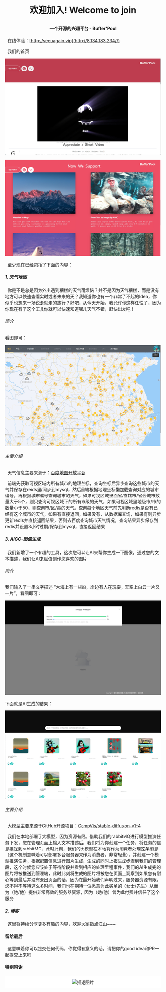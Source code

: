 <h1 align="center" style="margin: 30px 0 30px; font-weight: bold;">欢迎加入! Welcome to join</h1>

<h4 align="center">一个开源的兴趣平台 - Buffer'Pool</h4>

&nbsp;&nbsp;在线体验：[http://seeuagain.vip](http://8.134.183.234//) 

&nbsp;&nbsp;我们的首页

![system-pic/HOME_PAGE1.png](system-pic/HOME_PAGE1.png)

![system-pic/HOME_PAGE2.png](system-pic/HOME_PAGE2.png)

&nbsp;&nbsp;至少现在已经包括了下面的内容：

<h5 align="left">1. 天气地图</h5>

&nbsp;&nbsp;你是不是总是因为外出遇到糟糕的天气而烦恼？并不是因为天气糟糕，而是没有地方可以快速查看实时或者未来的天？我知道你也有一个非常了不起的Idea，你似乎也想来一场说走就走的旅行？好吧，从今天开始，我允许你这样任性了，因为你现在有了这个工具你就可以快速知道哪儿天气不错，赶快出发吧！

<h6 align="left">简介</h6>

看图即可：

![system-pic/home-page.png](system-pic/home-page.png)

<h6 align="left">主要介绍</h6>

&nbsp;&nbsp;天气信息主要来源于：[百度地图开放平台](https://lbsyun.baidu.com/) 

&nbsp;&nbsp;前端先获取可视区域内所有城市的地理坐标，查询坐标后异步查询这些城市的天气并保存在reids里/同步到mysql，然后前端根据地理坐标懒加载查询对应的城市编号，再根据城市编号查询城市的天气，如果可视区域里面省/直辖市/省会城市数量大于5个，则只查询可视区域下的所有市级的天气，如果可视区域里地级市/市的数量小于50，则查询市/区/县的天气。查询每个地区天气前先判断redis是否有已经有这个城市的天气，如果有直接返回，如果没有，从数据库查询，如果有则异步更新redis并直接返回结果，否则去百度查询城市天气情况，查询结果异步保存到redis并设置3小时过期/保存到mysql，直接返回结果

<h5 align="left">3. AIGC-图像生成</h5>

&nbsp;&nbsp;我们新增了一个有趣的工具，这次您可以让AI来帮你生成一下图像，通过您的文本描述，我们让AI来赋值创作您喜欢的图片

<h6 align="left">简介</h6>

我们输入了一串文字描述 “大海上有一些船，岸边有人在玩耍，天空上白云一片又一片”，看图即可：

![system-pic/AIGC-img.png](system-pic/AIGC-img.png)

下面就是AI生成的结果：

![system-pic/AIGC-img-result.png](system-pic/AIGC-img-result.png)

<h6 align="left">主要介绍</h6>

&nbsp;&nbsp;大模型主要来源于GitHub开源项目：[CompVis/stable-diffusion-v1-4](https://github.com/CompVis/latent-diffusion) 

&nbsp;&nbsp;我们在本地部署了大模型，因为资源有限。借助我们的rabbitMQ进行模型推演任务下发，您在管理页面上输入文本描述后，我们将为你创建一个任务，将任务的信息推送到rabbitMQ，此时此刻，我们的大模型在本地将作为消费者处理这条消息（这个机制意味着可以部署多台服务器来作为消费者，非常轻量），并创建一个模型推演任务，根据配置信息进行图片生成，生成的同时上报生成步骤到我们的管理段，这个时候您应该处于等待阶段并看到相应的处理里程事件，我们的AI生成完的图片将被推送到管理端，此时此刻将生成的图片将被您在页面上观察到如果您有耐心等到最后并没有退出页面的话，因为在最开始我们声明过来，服务器资源有限，您不得不等待这么多时间，我们也在期待一位愿意为此买单的（女士/先生）从而为（她/他）提供非常高效的服务器资源，因为（她/他）曾为此付费并信任了这个服务

<h5 align="left">2. 博客</h5>

&nbsp;&nbsp;这里将持续分享更多有趣的内容，欢迎大家指点江山~~~

<h4 align="left">留给最后</h4>

&nbsp;&nbsp;这意味着你可以提交任何代码，你觉得有意义的话，请把你的good idea和PR一起提交上来吧

<h4 align="left">特别鸣谢</h4>

<div style="text-align: center;background-color: #fff;border-radius: 5px;padding: 5px;">
  <img src="https://mapopen-website-wiki.cdn.bcebos.com/statics/%E5%AF%BC%E8%88%AA04%402x.png" alt="描述图片" style="width: 75px; height: 25px !important; padding: 5px !important;background-color: #fff !important;border-radius: 5px !important;" />
</div>


